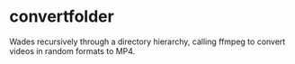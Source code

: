 # convertfolder

Wades recursively through a directory hierarchy, calling ffmpeg to convert videos in random formats to MP4.

